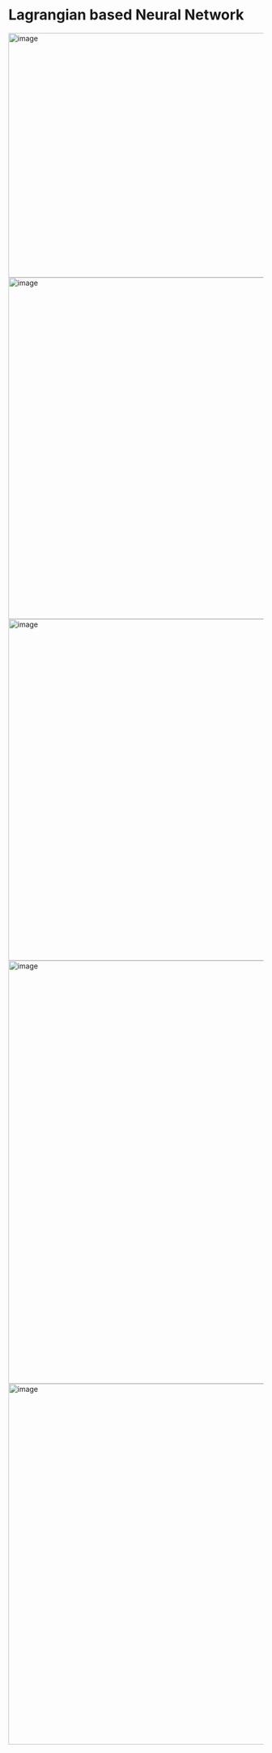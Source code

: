 # Lagrangian based Neural Network

<img width="670" height="483" alt="image" src="https://github.com/user-attachments/assets/c5ddeb80-0ca4-49ee-b087-04ac59db0924" />
<img width="681" height="675" alt="image" src="https://github.com/user-attachments/assets/0f85f676-c947-4f68-96ad-b43349611a08" />
<img width="681" height="675" alt="image" src="https://github.com/user-attachments/assets/a266248f-0252-404e-aa32-fb3787d8da95" />
<img width="684" height="836" alt="image" src="https://github.com/user-attachments/assets/43ed3b9e-79cd-4450-b4c7-e1d6c01dbb17" />
<img width="685" height="713" alt="image" src="https://github.com/user-attachments/assets/fc065b9d-ccda-4744-86a8-b54b759557f9" />
